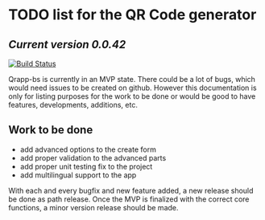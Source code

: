 # TODO list for the QR Code generator

## _Current version 0.0.42_

[![Build Status](https://travis-ci.com/CreativeZoller/qrapp-bs.svg?branch=master)](https://travis-ci.com/CreativeZoller/qrapp-bs)

Qrapp-bs is currently in an MVP state. There could be a lot of bugs, which would need issues to be created on github. However this documentation is only for listing purposes for the work to be done or would be good to have features, developments, additions, etc.

## Work to be done

- add advanced options to the create form
- add proper validation to the advanced parts
- add proper unit testing fix to the project
- add multilingual support to the app

With each and every bugfix and new feature added, a new release should be done as path release. Once the MVP is finalized with the correct core functions, a minor version release should be made.
